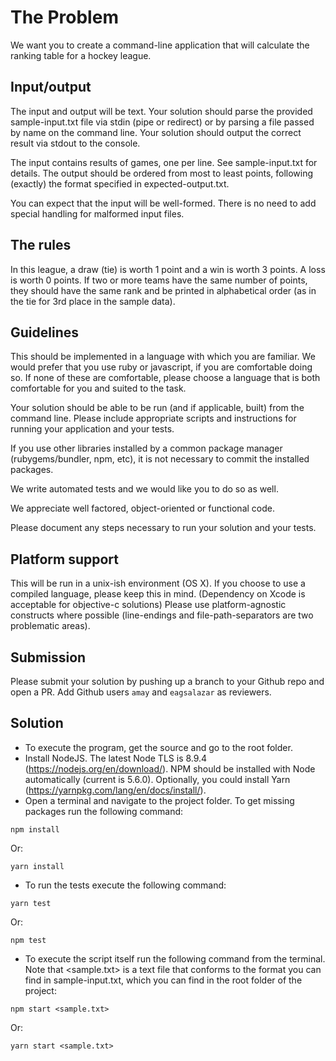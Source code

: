 The Problem
===========
We want you to create a command-line application that will calculate the
ranking table for a hockey league.

Input/output
------------
The input and output will be text. Your solution should parse the provided
sample-input.txt file via stdin (pipe or redirect) or by parsing a file passed
by name on the command line. Your solution should output the correct result via
stdout to the console.

The input contains results of games, one per line. See sample-input.txt for
details. The output should be ordered from most to least points, following
(exactly) the format specified in expected-output.txt.

You can expect that the input will be well-formed. There is no need to add
special handling for malformed input files.

The rules
---------
In this league, a draw (tie) is worth 1 point and a win is worth 3 points. A
loss is worth 0 points. If two or more teams have the same number of points,
they should have the same rank and be printed in alphabetical order (as in the
tie for 3rd place in the sample data).

Guidelines
-----------
This should be implemented in a language with which you are familiar. We would
prefer that you use ruby or javascript, if you are comfortable doing so. If none
of these are comfortable, please choose a language that is both comfortable for
you and suited to the task.

Your solution should be able to be run (and if applicable, built) from the
command line. Please include appropriate scripts and instructions for
running your application and your tests.

If you use other libraries installed by a common package manager
(rubygems/bundler, npm, etc), it is not necessary to commit the
installed packages.

We write automated tests and we would like you to do so as well.

We appreciate well factored, object-oriented or functional code.

Please document any steps necessary to run your solution and your tests.

Platform support
----------------
This will be run in a unix-ish environment (OS X). If you choose to use a
compiled language, please keep this in mind. (Dependency on Xcode is acceptable
for objective-c solutions) Please use platform-agnostic constructs where
possible (line-endings and file-path-separators are two problematic areas).

Submission
----------
Please submit your solution by pushing up a branch to your Github repo and open a PR. Add Github users `amay` and `eagsalazar` as reviewers.

Solution
----------
- To execute the program, get the source and go to the root folder.
- Install NodeJS. The latest Node TLS is 8.9.4 (https://nodejs.org/en/download/).
NPM should be installed with Node automatically (current is 5.6.0). 
Optionally, you could install Yarn (https://yarnpkg.com/lang/en/docs/install/).
- Open a terminal and navigate to the project folder. To get missing packages run the following command:
```
npm install
```
Or:
```
yarn install
```
- To run the tests execute the following command:
```
yarn test
```
Or:
```
npm test
```
- To execute the script itself run the following command from the terminal. Note that 
<sample.txt> is a text file that conforms to the format you can find in sample-input.txt,
which you can find in the root folder of the project:
```
npm start <sample.txt>
```
Or:
```
yarn start <sample.txt>
```

